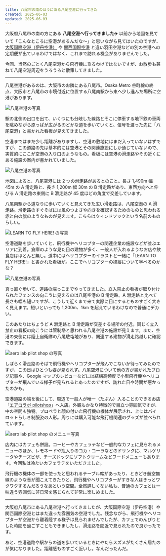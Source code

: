 ```yaml
---
title: 八尾市の南のほうにある八尾空港に行ってきた
created: 2025-06-03
updated: 2025-06-03
---
```


大阪府八尾市の南の方にある **八尾空港へ行ってきました✈️** 以前から地図を見ていて「こんなところに空港があるんだな～」と思いながら見てはいたのですが、[大阪国際空港（伊丹空港）](https://www.osaka-airport.co.jp/) や [関西国際空港](https://www.kansai-airport.or.jp/) と違い羽田空港などの別の空港への定期便が出ているわけではなく、これまで訪れる機会がありませんでした。

今回、当然のごとく八尾空港から飛行機に乗るわけではないですが、お散歩も兼ねて八尾空港周辺をうろうろと散策してきました。

---

八尾空港があるのは、大阪市のお隣にある八尾市。Osaka Metro 谷町線の終点、大阪市と八尾市の市境付近に位置する八尾南駅から東へ少し進んだ場所に空港があります。

![八尾空港の写真](495458b6-ffad-4dc8-4320-4cba2bfccc00)

駅の北側の出口を出て、いくつにも分岐した線路とそこに停車する地下鉄の車両を眺めながら原っぱが広がるのどかな道を歩いていくと、信号を渡った先に「八尾空港」と書かれた看板が見えてきました。

空港まではまだ少し距離がありますし、空港の敷地にはまだ入っていないはずですが、この道路の先は基本的には空港とその関連施設にしか通じていないので、実質的にここが空港の入り口のようなもの。看板には空港の滑走路やその近くにある施設の案内が書かれていました。

![八尾空港の写真](92e5ff24-6a42-4e3e-c96a-44fae9385500)

地図によると、八尾空港には 2 つの滑走路があるとのこと。長さ 1,490m 幅 45m の A 滑走路と、長さ 1,200m 幅 30m の B 滑走路があり、東西方向へと伸びる A 滑走路の東側に B 滑走路が 45 度ほどの角度で交差しています。

八尾南駅から道なりに歩いていくと見えてきた広い滑走路は、八尾空港の A 滑走路。滑走路のすぐそばには風のつよさや向きを確認するためのものと思われる赤と白の旗のようなものが見えます。こちらはウィンドソックという名前のものらしい。

![LEARN TO FLY HERE! の写真](b83f30be-2155-4548-4e02-64bf071c5b00)

空港道路を歩いていくと、飛行機やヘリコプターの関連企業の施設などが並ぶエリアに到着。倉庫のような見た目の建物が多く、一般人が入れるようなお店や飲食店はほとんど無し。道中にはヘリコプターのイラストと一緒に「LEARN TO FLY HERE!」と書かれた看板が。ここでヘリコプターの操縦について学べるのかな？

![八尾空港の写真](f8cff1c0-c7ab-4121-94c6-ad428abe4200)

真っ直ぐ歩いて、道路の端っこまでやってきました。立入禁止の看板が取り付けられたフェンスの向こうに見えるのは八尾空港の B 滑走路。A 滑走路と比べて長さも幅も短いですが、こうして近くまで来て実際に目にするとものすごく大きく見えます。短いといっても 1,200m、1km を超えているわけなので普通にデカい。

このあたりはちょうど A 滑走路と B 滑走路が交差する場所の付近。同じく立入禁止の看板の向こうには管制塔と思われる八尾空港の施設が見えます。また、空港の東側には陸上自衛隊の八尾駐屯地があり、関連する建物が滑走路越しに確認できます。

![aero lab pilot shop の写真](c86e41e0-5cd1-4f8a-d61b-a860e9e8fe00)

しばらく滑走路のそばで飛行機やヘリコプターが飛んでこないか待ってみたのですが、この日はひとつも姿が見られず。八尾空港について他の方が書かれたブログ記事や、Google マップのレビューなどには結構高頻度で小型飛行機やヘリコプターが飛んでいる様子が見られるとあったのですが、訪れた日や時間が悪かったのかも。

空港道路の端を後にして、周辺で一般人が唯一（たぶん）入ることのできるお店「[エアロラボ pilotshop](https://www.instagram.com/rjoy_aerolab)」へ入店。外観もかなり特徴的で目立つ雰囲気ですが、中の空間も独特。プロペラと顔の付いた飛行機の機体が展示され、上にはパイロットらしき制服姿の人形。周りには購入可能な飛行機関連のグッズが並べられています。

![aero lab pilot shop のメニュー写真](f0f3c847-c955-41f3-e247-060f4410ce00)

店内にはカフェも併設。コーヒーやカフェラテなど一般的なカフェに見られるメニューのほか、レモネードや瓶入りのコカ・コーラなどのドリンクに、マルゲリータやチーズピザ、チーズドッグにソフトクリームなどフードメニューもあります。今回私は冷たいカフェラテをいただきました。

飛行機の機体の一部を使ったと思われるテーブル席があったり、ときどき航空無線のような音が聞こえてきたりと、飛行機やヘリコプターがすきな人はきっとワクワクするんだろうなあという空間。全然詳しくない私も、普通のカフェとは一味違う雰囲気に非日常を感じられて非常に楽しめました。

---

大阪府八尾市にある八尾空港へ行ってきましたが、大阪国際空港（伊丹空港）や関西国際空港とはまた違った雰囲気の空港でした。残念ながら、飛行機やヘリコプターが空港から離着陸する様子は見られませんでしたが、カフェでのんびりとした時間を過ごすこともできましたし、滑走路を間近で見られたので良かったです。

あと、空港道路や駅からの道を歩いているときにやたらスズメがたくさん居たのが気になりました。距離感ものすごく近いし。なんだったんだ。
